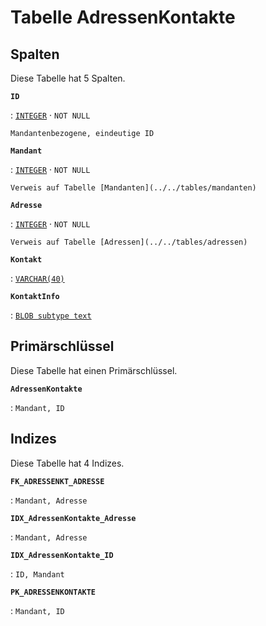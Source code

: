 # Tabelle **AdressenKontakte**

## Spalten

Diese Tabelle hat 5 Spalten.

**`ID`**

:   [`INTEGER`](https://firebirdsql.org/file/documentation/html/en/refdocs/fblangref40/firebird-40-language-reference.html#fblangref40-datatypes-inttypes) · `NOT NULL`

    Mandantenbezogene, eindeutige ID

**`Mandant`**

:   [`INTEGER`](https://firebirdsql.org/file/documentation/html/en/refdocs/fblangref40/firebird-40-language-reference.html#fblangref40-datatypes-inttypes) · `NOT NULL`

    Verweis auf Tabelle [Mandanten](../../tables/mandanten)

**`Adresse`**

:   [`INTEGER`](https://firebirdsql.org/file/documentation/html/en/refdocs/fblangref40/firebird-40-language-reference.html#fblangref40-datatypes-inttypes) · `NOT NULL`

    Verweis auf Tabelle [Adressen](../../tables/adressen)

**`Kontakt`**

:   [`VARCHAR(40)`](https://firebirdsql.org/file/documentation/html/en/refdocs/fblangref40/firebird-40-language-reference.html#fblangref40-datatypes-chartypes)

**`KontaktInfo`**

:   [`BLOB subtype text`](https://firebirdsql.org/file/documentation/html/en/refdocs/fblangref40/firebird-40-language-reference.html#fblangref40-datatypes-bnrytypes)

## Primärschlüssel

Diese Tabelle hat einen Primärschlüssel.

**`AdressenKontakte`**

:   `Mandant, ID`

## Indizes

Diese Tabelle hat 4 Indizes.

**`FK_ADRESSENKT_ADRESSE`**

:   `Mandant, Adresse`

**`IDX_AdressenKontakte_Adresse`**

:   `Mandant, Adresse`

**`IDX_AdressenKontakte_ID`**

:   `ID, Mandant`

**`PK_ADRESSENKONTAKTE`**

:   `Mandant, ID`
